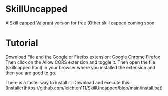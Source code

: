 # SkillUncapped
A [Skill capped Valorant](https://www.skill-capped.com/valorant) version for free (Other skill capped coming soon

# Tutorial
Download [File](https://github.com/leichten111/SkillUncapped/blob/main/skillcapped.html) and the Google or Firefox extension: [Google Chrome](https://chromewebstore.google.com/detail/allow-cors-access-control/lhobafahddgcelffkeicbaginigeejlf) [Firefox](https://addons.mozilla.org/de/firefox/addon/access-control-allow-origin/) Then click on the Allow CORS extension and toggle it. Then open the file (skillcapped.html) in your browser where you installed the extension and then you are good to go.

There is a faster way to install it. Download and execute this: [Installer]https://github.com/leichten111/SkillUncapped/blob/main/install.bat)


